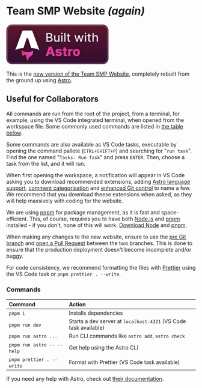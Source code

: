 # Team SMP Website _(again)_

![Built with Astro badge](https://github.com/Team-SMP/teamsmp-web-again/blob/dffabe3cdd15cfaefd1fad6168dbba161be936ea/public/astro_cozy_vector_badge.svg)

This is the [new version of the Team SMP Website](https://teamsmp-new.vercel.app), completely rebuilt from the ground up using [Astro](https://astro.build).

## Useful for Collaborators

All commands are run from the root of the project, from a terminal, for example, using the VS Code integrated terminal, when opened from the workspace file. Some commonly used commands are listed in [the table below](#commands).

Some commands are also available as VS Code tasks, executable by opening the command pallete (`CTRL+SHIFT+P`) and searching for "`run task`". Find the one named "`Tasks: Run Task`" and press `ENTER`. Then, choose a task from the list, and it will run.

When first opening the workspace, a notification will appear in VS Code asking you to download recommended extensions, adding [Astro language support](https://marketplace.visualstudio.com/items?itemName=astro-build.astro-vscode), [comment categorisation](https://marketplace.visualstudio.com/items?itemName=Tion.evenbettercomments) and [enhanced Git control](https://marketplace.visualstudio.com/items?itemName=eamodio.gitlens) to name a few. We recommend that you download theese extensions when asked, as they will help massively with coding for the website.

We are using [pnpm](https://pnpm.io) for package management, as it is fast and space-efficient. This, of course, requires you to have both [Node.js](https://nodejs.org) and [pnpm](https://pnpm.io) installed - if you don't, none of this will work. [Download Node](https://nodejs.org/en/download) and [pnpm](https://pnpm.io/installation).

When making any changes to the new website, ensure to use the [pre Git branch](https://github.com/Team-SMP/teamsmp-web-again/tree/pre) and [open a Pull Request](https://github.com/Team-SMP/teamsmp-web-again/compare/pre?expand=1) between the two branches. This is done to ensure that the production deployment doesn't become incomplete and/or buggy.

For code consistency, we recommend formatting the files with [Prettier](https://prettier.io/) using the VS Code task or `pnpm prettier . --write`.

### Commands

| Command                    | Action                                                           |
| :------------------------- | :--------------------------------------------------------------- |
| `pnpm i`                   | Installs dependencies                                            |
| `pnpm run dev`             | Starts a dev server at `localhost:4321` (VS Code task available) |
| `pnpm run astro ...`       | Run CLI commands like `astro add`, `astro check`                 |
| `pnpm run astro -- --help` | Get help using the Astro CLI                                     |
| `pnpm prettier . --write`  | Format with Prettier (VS Code task available)                    |

If you need any help with Astro, check out [their documentation](https://docs.astro.build).
